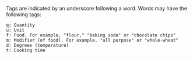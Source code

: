Tags are indicated by an underscore following a word. Words may have the following tags:

	q: Quantity
	u: Unit
	f: Food. For example, "flour," "baking soda" or "chocolate chips"
	m: Modifier (of food). For example, "all purpose" or "whole-wheat"
	d: Degrees (temperature)
	t: Cooking time
